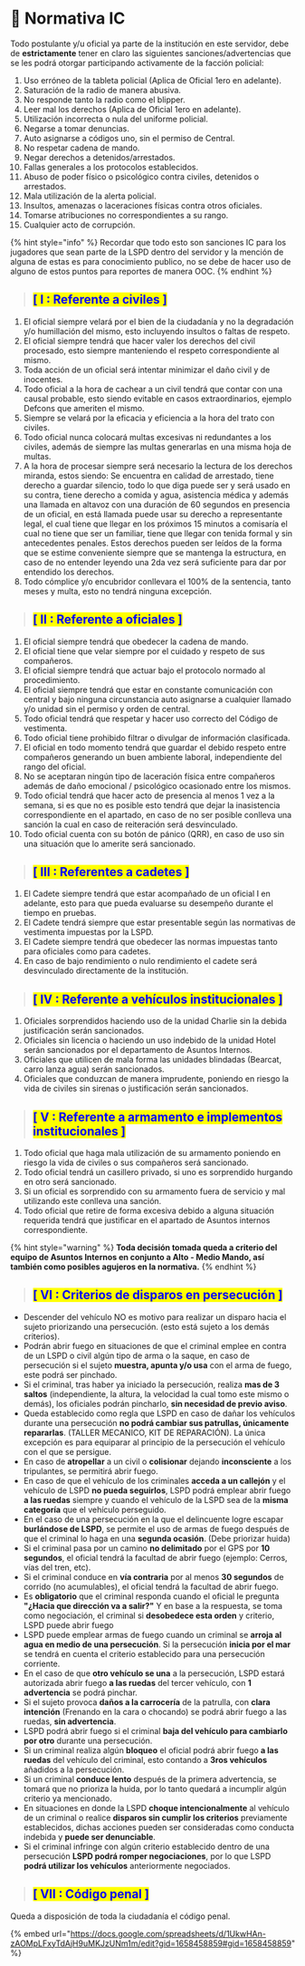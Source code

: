 # 👮 Normativa IC

Todo postulante y/u oficial ya parte de la institución en este servidor, debe de **estrictamente** tener en claro las siguientes sanciones/advertencias que se les podrá otorgar participando activamente de la facción policial:

1. Uso erróneo de la tableta policial (Aplica de Oficial 1ero en adelante).
2. Saturación de la radio de manera abusiva.
3. No responde tanto la radio como el blipper.
4. Leer mal los derechos (Aplica de Oficial 1ero en adelante).
5. Utilización incorrecta o nula del uniforme policial.
6. Negarse a tomar denuncias.
7. Auto asignarse a códigos uno, sin el permiso de Central.
8. No respetar cadena de mando.
9. Negar derechos a detenidos/arrestados.
10. Fallas generales a los protocolos establecidos.
11. Abuso de poder físico o psicológico contra civiles, detenidos o arrestados.
12. Mala utilización de la alerta policial.
13. Insultos, amenazas o laceraciones físicas contra otros oficiales.
14. Tomarse atribuciones no correspondientes a su rango.
15. Cualquier acto de corrupción.

{% hint style="info" %}
Recordar que todo esto son sanciones IC para los jugadores que sean parte de la LSPD dentro del servidor y la mención de alguna de estas es para conocimiento publico, no se debe de hacer uso de alguno de estos puntos para reportes de manera OOC.
{% endhint %}

> ## <mark style="color:blue;">\[ I : Referente a civiles ]</mark>

1. El oficial siempre velará por el bien de la ciudadanía y no la degradación y/o humillación del mismo, esto incluyendo insultos o faltas de respeto.
2. El oficial siempre tendrá que hacer valer los derechos del civil procesado, esto siempre manteniendo el respeto correspondiente al mismo.
3. Toda acción de un oficial será intentar minimizar el daño civil y de inocentes.
4. Todo oficial a la hora de cachear a un civil tendrá que contar con una causal probable, esto siendo evitable en casos extraordinarios, ejemplo Defcons que ameriten el mismo.
5. Siempre se velará por la eficacia y eficiencia a la hora del trato con civiles.
6. Todo oficial nunca colocará multas excesivas ni redundantes a los civiles, además de siempre las multas generarlas en una misma hoja de multas.
7. A la hora de procesar siempre será necesario la lectura de los derechos miranda, estos siendo: Se encuentra en calidad de arrestado, tiene derecho a guardar silencio, todo lo que diga puede ser y será usado en su contra, tiene derecho a comida y agua, asistencia médica y además una llamada en altavoz con una duración de 60 segundos en presencia de un oficial, en está llamada puede usar su derecho a representante legal, el cual tiene que llegar en los próximos 15 minutos a comisaría el cual no tiene que ser un familiar, tiene que llegar con tenida formal y sin antecedentes penales. Estos derechos pueden ser leídos de la forma que se estime conveniente siempre que se mantenga la estructura, en caso de no entender leyendo una 2da vez será suficiente para dar por entendido los derechos.
8. Todo cómplice y/o encubridor conllevara el 100% de la sentencia, tanto meses y multa, esto no tendrá ninguna excepción.

> ## <mark style="color:blue;">\[ II : Referente a oficiales ]</mark>

1. El oficial siempre tendrá que obedecer la cadena de mando.
2. El oficial tiene que velar siempre por el cuidado y respeto de sus compañeros.
3. El oficial siempre tendrá que actuar bajo el protocolo normado al procedimiento.
4. El oficial siempre tendrá que estar en constante comunicación con central y bajo ninguna circunstancia auto asignarse a cualquier llamado y/o unidad sin el permiso y orden de central.
5. Todo oficial tendrá que respetar y hacer uso correcto del Código de vestimenta.
6. Todo oficial tiene prohibido filtrar o divulgar de información clasificada.
7. El oficial en todo momento tendrá que guardar el debido respeto entre compañeros generando un buen ambiente laboral, independiente del rango del oficial.
8. No se aceptaran ningún tipo de laceración física entre compañeros además de daño emocional / psicológico ocasionado entre los mismos.
9. Todo oficial tendrá que hacer acto de presencia al menos 1 vez a la semana, si es que no es posible esto tendrá que dejar la inasistencia correspondiente en el apartado, en caso de no ser posible conlleva una sanción la cual en caso de reiteración será desvinculado.
10. Todo oficial cuenta con su botón de pánico (QRR), en caso de uso sin una situación que lo amerite será sancionado.

> ## <mark style="color:blue;">\[ III : Referentes a cadetes ]</mark>

1. El Cadete siempre tendrá que estar acompañado de un oficial I en adelante, esto para que pueda evaluarse su desempeño durante el tiempo en pruebas.
2. El Cadete tendrá siempre que estar presentable según las normativas de vestimenta impuestas por la LSPD.
3. El Cadete siempre tendrá que obedecer las normas impuestas tanto para oficiales como para cadetes.
4. En caso de bajo rendimiento o nulo rendimiento el cadete será desvinculado directamente de la institución.

> ## <mark style="color:blue;">\[ IV : Referente a vehículos institucionales ]</mark>

1. Oficiales sorprendidos haciendo uso de la unidad Charlie sin la debida justificación serán sancionados.
2. Oficiales sin licencia o haciendo un uso indebido de la unidad Hotel serán sancionados por el departamento de Asuntos Internos.
3. Oficiales que utilicen de mala forma las unidades blindadas (Bearcat, carro lanza agua) serán sancionados.
4. Oficiales que conduzcan de manera imprudente, poniendo en riesgo la vida de civiles sin sirenas o justificación serán sancionados.

> ## <mark style="color:blue;">\[ V : Referente a armamento e implementos institucionales ]</mark>

1. Todo oficial que haga mala utilización de su armamento poniendo en riesgo la vida de civiles o sus compañeros será sancionado.
2. Todo oficial tendrá un casillero privado, si uno es sorprendido hurgando en otro será sancionado.
3. Si un oficial es sorprendido con su armamento fuera de servicio y mal utilizando este conlleva una sanción.
4. Todo oficial que retire de forma excesiva debido a alguna situación requerida tendrá que justificar en el apartado de Asuntos internos correspondiente.

{% hint style="warning" %}
**Toda decisión tomada queda a criterio del equipo de Asuntos Internos en conjunto a Alto - Medio Mando, así también como posibles agujeros en la normativa.**
{% endhint %}

> ## <mark style="color:blue;">\[ VI : Criterios de disparos en persecución ]</mark>

* Descender del vehículo NO es motivo para realizar un disparo hacia el sujeto priorizando una persecución. (esto está sujeto a los demás criterios).
* Podrán abrir fuego en situaciones de que el criminal emplee en contra de un LSPD o civil algún tipo de arma o la saque, en caso de persecución si el sujeto **muestra, apunta y/o usa** con el arma de fuego, este podrá ser pinchado.
* Si el criminal, tras haber ya iniciado la persecución, realiza **mas de 3 saltos** (independiente, la altura, la velocidad la cual tomo este mismo o demás), los oficiales podrán pincharlo, **sin necesidad de previo aviso**.
* Queda establecido como regla que LSPD en caso de dañar los vehículos durante una persecución **no podrá cambiar sus patrullas, únicamente repararlas**. (TALLER MECANICO, KIT DE REPARACIÓN). La única excepción es para equiparar al principio de la persecución el vehículo con el que se persigue.
* En caso de **atropellar** a un civil o **colisionar** dejando **inconsciente** a los tripulantes, se permitirá abrir fuego.
* En caso de que el vehículo de los criminales **acceda a un callejón** y el vehículo de LSPD **no pueda seguirlos**, LSPD podrá emplear abrir fuego **a las ruedas** siempre y cuando el vehículo de la LSPD sea de la **misma categoría** que el vehículo perseguido.
* En el caso de una persecución en la que el delincuente logre escapar **burlándose de LSPD**, se permite el uso de armas de fuego después de que el criminal lo haga en una **segunda ocasión**. (Debe priorizar huida)
* Si el criminal pasa por un camino **no delimitado** por el GPS por **10 segundos**, el oficial tendrá la facultad de abrir fuego (ejemplo: Cerros, vías del tren, etc).
* Si el criminal conduce en **vía contraria** por al menos **30 segundos** de corrido (no acumulables), el oficial tendrá la facultad de abrir fuego.
* Es **obligatorio** que el criminal responda cuando el oficial le pregunta **"¿Hacia que dirección va a salir?"** Y en base a la respuesta, se toma como negociación, el criminal si **desobedece esta orden** y criterio, LSPD puede abrir fuego
* LSPD puede emplear armas de fuego cuando un criminal se **arroja al agua en medio de una persecución**. Si la persecución **inicia por el mar** se tendrá en cuenta el criterio establecido para una persecución corriente.
* En el caso de que **otro vehículo se una** a la persecución, LSPD estará autorizada abrir fuego **a las ruedas** del tercer vehículo, con **1 advertencia** se podrá pinchar.
* Si el sujeto provoca **daños a la carrocería** de la patrulla, con **clara intención** (Frenando en la cara o chocando) se podrá abrir fuego a las ruedas, **sin advertencia**.
* LSPD podrá abrir fuego si el criminal **baja del vehículo para cambiarlo por otro** durante una persecución.
* Si un criminal realiza algún **bloqueo** el oficial podrá abrir fuego **a las ruedas** del vehículo del criminal, esto contando a **3ros vehículos** añadidos a la persecución.
* Si un criminal **conduce lento** después de la primera advertencia, se tomará que no prioriza la huida, por lo tanto quedará a incumplir algún criterio ya mencionado.
* En situaciones en donde la LSPD **choque intencionalmente** al vehículo de un criminal o realice **disparos sin cumplir los criterios** previamente establecidos, dichas acciones pueden ser consideradas como conducta indebida y **puede ser denunciable**.
* Si el criminal infringe con algún criterio establecido dentro de una persecución **LSPD podrá romper negociaciones**, por lo que LSPD **podrá utilizar los vehículos** anteriormente negociados.

> ## <mark style="color:blue;">\[ VII : Código penal ]</mark>

Queda a disposición de toda la ciudadanía el código penal.

{% embed url="https://docs.google.com/spreadsheets/d/1UkwHAn-zAOMpLFxyTdAjH9uMKJzUNm1m/edit?gid=1658458859#gid=1658458859" %}
